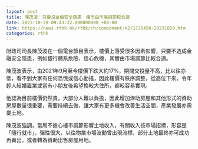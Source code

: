 ```yaml
---
layout: post
title: 陳茂波：只要沒金融安全隱患　樓市由市場調節較合適
date: 2023-10-29 09:43:22.000000000 +08:00
link: https://news.rthk.hk/rthk/ch/component/k2/1725458-20231029.htm
categories: rthk
---
```


財政司司長陳茂波在一個電台節目表示，樓價上落受很多因素影響，只要不造成金融安全隱患，例如銀行體系危險、信心危機，其實由市場調節比較合適。

陳茂波表示，由2021年9月至今樓價下跌大約17%，期間交投量不高，比以往亦低，看不到大家有任何恐慌或信心動搖，因此樓價有秩序調整，從高位下來，令年輕人結婚置業或當有小朋友後希望換較大住所，都較容易實現。

他認為目前樓價仍然貴，大部分人難以負擔，因此增加津助房屋和其他形式的資助房屋數量很重要，需要持續去做，讓大家有更多機會改善生活空間，產業發展亦需要土地。

陳茂波強調，當局不擔心樓市調節影響土地收入，有關收入按市場招標，形容是「隨行就市」，彈性很大，以往物業市場波動曾出現流標，部分土地最終亦可成功再賣出，或者轉為資助出售房屋用地。
